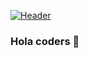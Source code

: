 [![Header](https://github.com/cybertcode/cybertcode/<OWNER>/<OWNER>/readme_header.png "Header")](https://some-url.dev/)
### Hola coders 👋

<!--
**cybertcode/cybertcode** is a ✨ _special_ ✨ repository because its `README.md` (this file) appears on your GitHub profile.

Here are some ideas to get you started:

- 🔭 I’m currently working on ...
- 🌱 I’m currently learning ...
- 👯 I’m looking to collaborate on ...
- 🤔 I’m looking for help with ...
- 💬 Ask me about ...
- 📫 How to reach me: ...
- 😄 Pronouns: ...
- ⚡ Fun fact: ...
-->
